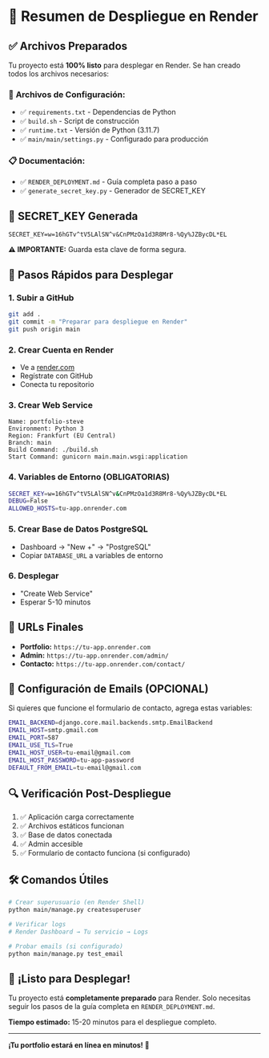# 🚀 Resumen de Despliegue en Render

## ✅ **Archivos Preparados**

Tu proyecto está **100% listo** para desplegar en Render. Se han creado todos los archivos necesarios:

### 📁 **Archivos de Configuración:**
- ✅ `requirements.txt` - Dependencias de Python
- ✅ `build.sh` - Script de construcción
- ✅ `runtime.txt` - Versión de Python (3.11.7)
- ✅ `main/main/settings.py` - Configurado para producción

### 📋 **Documentación:**
- ✅ `RENDER_DEPLOYMENT.md` - Guía completa paso a paso
- ✅ `generate_secret_key.py` - Generador de SECRET_KEY

## 🔑 **SECRET_KEY Generada**

```
SECRET_KEY=w=16hGTv^tV5LAlSN^v&CnPMzOa1d3R8Mr8-%Qy%JZBycDL*EL
```

**⚠️ IMPORTANTE:** Guarda esta clave de forma segura.

## 🚀 **Pasos Rápidos para Desplegar**

### **1. Subir a GitHub**
```bash
git add .
git commit -m "Preparar para despliegue en Render"
git push origin main
```

### **2. Crear Cuenta en Render**
- Ve a [render.com](https://render.com)
- Regístrate con GitHub
- Conecta tu repositorio

### **3. Crear Web Service**
```
Name: portfolio-steve
Environment: Python 3
Region: Frankfurt (EU Central)
Branch: main
Build Command: ./build.sh
Start Command: gunicorn main.main.wsgi:application
```

### **4. Variables de Entorno (OBLIGATORIAS)**
```bash
SECRET_KEY=w=16hGTv^tV5LAlSN^v&CnPMzOa1d3R8Mr8-%Qy%JZBycDL*EL
DEBUG=False
ALLOWED_HOSTS=tu-app.onrender.com
```

### **5. Crear Base de Datos PostgreSQL**
- Dashboard → "New +" → "PostgreSQL"
- Copiar `DATABASE_URL` a variables de entorno

### **6. Desplegar**
- "Create Web Service"
- Esperar 5-10 minutos

## 🎯 **URLs Finales**

- **Portfolio:** `https://tu-app.onrender.com`
- **Admin:** `https://tu-app.onrender.com/admin/`
- **Contacto:** `https://tu-app.onrender.com/contact/`

## 📧 **Configuración de Emails (OPCIONAL)**

Si quieres que funcione el formulario de contacto, agrega estas variables:

```bash
EMAIL_BACKEND=django.core.mail.backends.smtp.EmailBackend
EMAIL_HOST=smtp.gmail.com
EMAIL_PORT=587
EMAIL_USE_TLS=True
EMAIL_HOST_USER=tu-email@gmail.com
EMAIL_HOST_PASSWORD=tu-app-password
DEFAULT_FROM_EMAIL=tu-email@gmail.com
```

## 🔍 **Verificación Post-Despliegue**

1. ✅ Aplicación carga correctamente
2. ✅ Archivos estáticos funcionan
3. ✅ Base de datos conectada
4. ✅ Admin accesible
5. ✅ Formulario de contacto funciona (si configurado)

## 🛠️ **Comandos Útiles**

```bash
# Crear superusuario (en Render Shell)
python main/manage.py createsuperuser

# Verificar logs
# Render Dashboard → Tu servicio → Logs

# Probar emails (si configurado)
python main/manage.py test_email
```

## 🎉 **¡Listo para Desplegar!**

Tu proyecto está **completamente preparado** para Render. Solo necesitas seguir los pasos de la guía completa en `RENDER_DEPLOYMENT.md`.

**Tiempo estimado:** 15-20 minutos para el despliegue completo.

---

**¡Tu portfolio estará en línea en minutos! 🚀**
